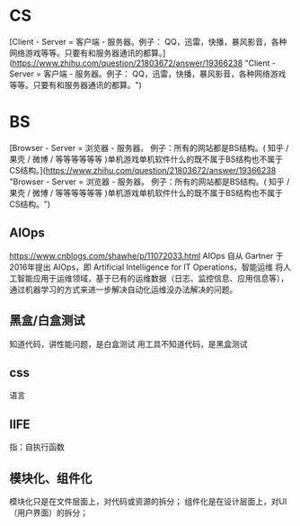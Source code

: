 # CS
[Client - Server         =         客户端 - 服务器。例子： QQ，迅雷，快播，暴风影音，各种网络游戏等等。只要有和服务器通讯的都算。](https://www.zhihu.com/question/21803672/answer/19366238 &quot;Client - Server         =         客户端 - 服务器。例子： QQ，迅雷，快播，暴风影音，各种网络游戏等等。只要有和服务器通讯的都算。&quot;)

# BS
[Browser - Server     =        浏览器 - 服务器。 例子：所有的网站都是BS结构。( 知乎 / 果壳 / 微博 / 等等等等等等 )单机游戏单机软件什么的既不属于BS结构也不属于CS结构。](https://www.zhihu.com/question/21803672/answer/19366238 &quot;Browser - Server     =        浏览器 - 服务器。 例子：所有的网站都是BS结构。( 知乎 / 果壳 / 微博 / 等等等等等等 )单机游戏单机软件什么的既不属于BS结构也不属于CS结构。&quot;)

## AIOps
https://www.cnblogs.com/shawhe/p/11072033.html
AIOps 自从 Gartner 于2016年提出
AIOps，即 Artificial Intelligence for IT Operations，智能运维
将人工智能应用于运维领域，基于已有的运维数据（日志、监控信息、应用信息等），通过机器学习的方式来进一步解决自动化运维没办法解决的问题。

## 黑盒/白盒测试
知道代码，讲性能问题，是白盒测试
用工具不知道代码，是黑盒测试

## css
语言

## IIFE
指：自执行函数

## 模块化、组件化
模块化只是在文件层面上，对代码或资源的拆分；
组件化是在设计层面上，对UI（用户界面）的拆分；